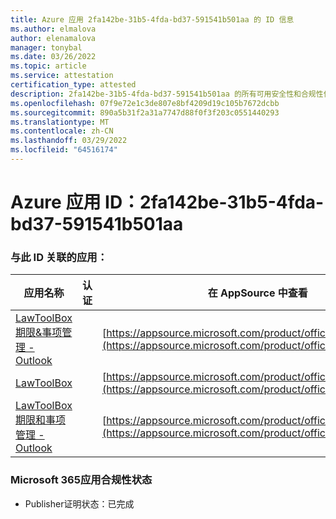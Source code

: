 ```yaml
---
title: Azure 应用 2fa142be-31b5-4fda-bd37-591541b501aa 的 ID 信息
ms.author: elmalova
author: elenamalova
manager: tonybal
ms.date: 03/26/2022
ms.topic: article
ms.service: attestation
certification_type: attested
description: 2fa142be-31b5-4fda-bd37-591541b501aa 的所有可用安全性和合规性信息。
ms.openlocfilehash: 07f9e72e1c3de807e8bf4209d19c105b7672dcbb
ms.sourcegitcommit: 890a5b31f2a31a7747d88f0f3f203c0551440293
ms.translationtype: MT
ms.contentlocale: zh-CN
ms.lasthandoff: 03/29/2022
ms.locfileid: "64516174"
---
```

# <a name="azure-app-id-2fa142be-31b5-4fda-bd37-591541b501aa"></a>Azure 应用 ID：2fa142be-31b5-4fda-bd37-591541b501aa


### <a name="apps-associated-with-this-id"></a>与此 ID 关联的应用：
| **应用名称** | **认证** | **在 AppSource 中查看** |
|--------------|---------------|-----------------------|
| [LawToolBox 期限&amp;事项管理 - Outlook](../forward/WA104120953.md) |  | [https://appsource.microsoft.com/product/office/WA104120953](https://appsource.microsoft.com/product/office/WA104120953) |
| [LawToolBox](../forward/WA104381656.md) |  | [https://appsource.microsoft.com/product/office/WA104381656](https://appsource.microsoft.com/product/office/WA104381656) |
| [LawToolBox 期限和事项管理 - Outlook](../forward/WA200003103.md) |  | [https://appsource.microsoft.com/product/office/WA200003103](https://appsource.microsoft.com/product/office/WA200003103) |

### <a name="microsoft-365-app-compliance-status"></a>Microsoft 365应用合规性状态
- Publisher证明状态：已完成
